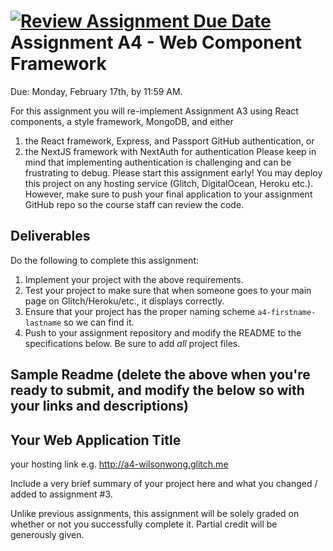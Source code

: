 [![Review Assignment Due Date](https://classroom.github.com/assets/deadline-readme-button-22041afd0340ce965d47ae6ef1cefeee28c7c493a6346c4f15d667ab976d596c.svg)](https://classroom.github.com/a/RQyEtg8L)
Assignment A4 - Web Component Framework
===

Due: Monday, February 17th, by 11:59 AM.

For this assignment you will re-implement Assignment A3 using React components, a style framework, MongoDB, and either
1. the React framework, Express, and Passport GitHub authentication, or
2. the NextJS framework with NextAuth for authentication
   Please keep in mind that implementing authentication is challenging and can be frustrating to debug. Please start this
   assignment early! You may deploy this project on any hosting service (Glitch, DigitalOcean, Heroku etc.).
   However, make sure to push your final application to your assignment GitHub repo so the course staff can review the code.

Deliverables
---
Do the following to complete this assignment:

1. Implement your project with the above requirements.
3. Test your project to make sure that when someone goes to your main page on Glitch/Heroku/etc., it displays correctly.
4. Ensure that your project has the proper naming scheme `a4-firstname-lastname` so we can find it.
5. Push to your assignment repository and modify the README to the specifications below. Be sure to add *all* project files.

Sample Readme (delete the above when you're ready to submit, and modify the below so with your links and descriptions)
---

## Your Web Application Title

your hosting link e.g. http://a4-wilsonwong.glitch.me

Include a very brief summary of your project here and what you changed / added to assignment #3.

Unlike previous assignments, this assignment will be solely graded on whether or not you successfully complete it. Partial credit will be generously given.
